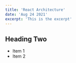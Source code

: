 ```yaml
---
title: 'React Architecture'
date: 'Aug 24 2021'
excerpt: 'This is the excerpt'
---
```


## Heading Two

- Item 1
- Item 2
